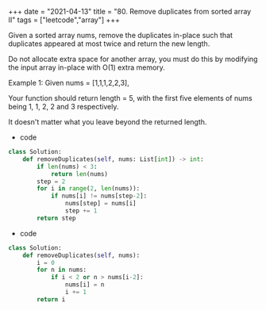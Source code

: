 +++
date = "2021-04-13"
title = "80. Remove duplicates from sorted array II"
tags = ["leetcode","array"]
+++

Given a sorted array nums, remove the duplicates in-place such that duplicates appeared at most twice and return the new length.

Do not allocate extra space for another array, you must do this by modifying the input array in-place with O(1) extra memory.

Example 1:
Given nums = [1,1,1,2,2,3],

Your function should return length = 5, with the first five elements of nums being 1, 1, 2, 2 and 3 respectively.

It doesn't matter what you leave beyond the returned length.

- code
```py
class Solution:
    def removeDuplicates(self, nums: List[int]) -> int:
        if len(nums) < 3:
            return len(nums)
        step = 2
        for i in range(2, len(nums)):
            if nums[i] != nums[step-2]:
                nums[step] = nums[i]
                step += 1
        return step

```
- code
```py
class Solution:
    def removeDuplicates(self, nums):
        i = 0
        for n in nums:
            if i < 2 or n > nums[i-2]:
                nums[i] = n
                i += 1
        return i

```
